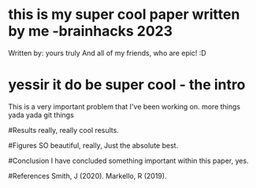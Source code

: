 # this is my super cool paper written by me  -brainhacks 2023
Written by: yours truly
And all of my friends, who are epic! :D

# yessir it do be super cool - the intro
This is a very important problem that I've been working on.
more things yada yada git things

#Results
really, really cool results. 

#Figures
SO beautiful, really, Just the absolute best.

#Conclusion
I have concluded something important within this paper, yes. 

#References
Smith, J (2020). 
Markello, R (2019).




